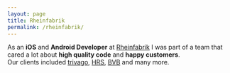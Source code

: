 ```yaml
---
layout: page
title: Rheinfabrik
permalink: /rheinfabrik/
---
```

As an **iOS** and **Android Developer** at [Rheinfabrik](http://rheinfabrik.de) I was part of a team that cared a lot about **high quality code** and **happy customers**.  
Our clients included [trivago](http://www.trivago.de/), [HRS](http://www.hrs.de), [BVB](http://www.bvb.de/) and many more.
